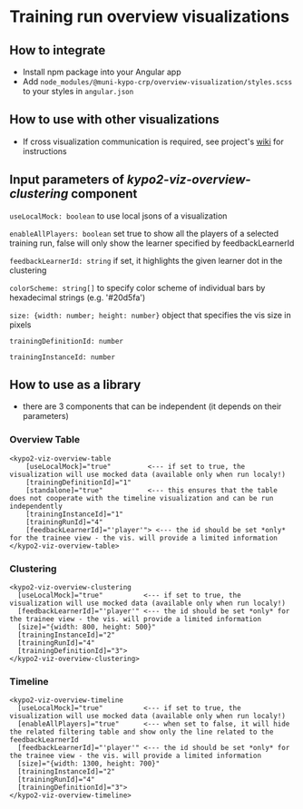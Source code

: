 # Training run overview visualizations

## How to integrate

- Install npm package into your Angular app
- Add `node_modules/@muni-kypo-crp/overview-visualization/styles.scss` to your styles in `angular.json`

## How to use with other visualizations

- If cross visualization communication is required, see project's [wiki](https://gitlab.ics.muni.cz/kypo2/frontend-new/kypo2-trainings-visualization-overview/wikis/home) for instructions

## Input parameters of _kypo2-viz-overview-clustering_ component

`useLocalMock: boolean` to use local jsons of a visualization

`enableAllPlayers: boolean` set true to show all the players of a selected training run, false will only show the learner specified by feedbackLearnerId

`feedbackLearnerId: string` if set, it highlights the given learner dot in the clustering

`colorScheme: string[]` to specify color scheme of individual bars by hexadecimal strings (e.g. '#20d5fa')

`size: {width: number; height: number}` object that specifies the vis size in pixels

`trainingDefinitionId: number`

`trainingInstanceId: number`

## How to use as a library

- there are 3 components that can be independent (it depends on their parameters)

### Overview Table

```
<kypo2-viz-overview-table
    [useLocalMock]="true"         <--- if set to true, the visualization will use mocked data (available only when run localy!)
    [trainingDefinitionId]="1"
    [standalone]="true"           <--- this ensures that the table does not cooperate with the timeline visualization and can be run independently
    [trainingInstanceId]="1"
    [trainingRunId]="4"
    [feedbackLearnerId]="'player'"> <--- the id should be set *only* for the trainee view - the vis. will provide a limited information
</kypo2-viz-overview-table>
```

### Clustering

```
<kypo2-viz-overview-clustering
  [useLocalMock]="true"          <--- if set to true, the visualization will use mocked data (available only when run localy!)
  [feedbackLearnerId]="'player'" <--- the id should be set *only* for the trainee view - the vis. will provide a limited information
  [size]="{width: 800, height: 500}"
  [trainingInstanceId]="2"
  [trainingRunId]="4"
  [trainingDefinitionId]="3">
</kypo2-viz-overview-clustering>
```

### Timeline

```
<kypo2-viz-overview-timeline
  [useLocalMock]="true"          <--- if set to true, the visualization will use mocked data (available only when run localy!)
  [enableAllPlayers]="true"      <--- when set to false, it will hide the related filtering table and show only the line related to the feedbackLearnerId
  [feedbackLearnerId]="'player'" <--- the id should be set *only* for the trainee view - the vis. will provide a limited information
  [size]="{width: 1300, height: 700}"
  [trainingInstanceId]="2"
  [trainingRunId]="4"
  [trainingDefinitionId]="3">
</kypo2-viz-overview-timeline>
```
